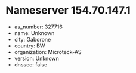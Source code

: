 # Nameserver 154.70.147.1

* as_number: 327716
* name: Unknown
* city: Gaborone
* country: BW
* organization: Microteck-AS
* version: Unknown
* dnssec: false
